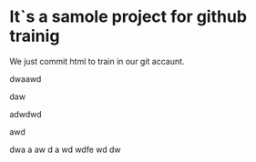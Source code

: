# It`s a samole project for github trainig


We just commit html to train in our git accaunt.

dwaawd


daw

adwdwd


awd



dwa
a
aw
d
a
wd
wdfe
wd
dw
